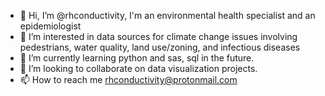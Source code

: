 - 👋 Hi, I’m @rhconductivity, I'm an environmental health specialist and an epidemiologist
- 👀 I’m interested in data sources for climate change issues involving pedestrians, water quality, land use/zoning, and infectious diseases
- 🌱 I’m currently learning python and sas, sql in the future. 
- 💞️ I’m looking to collaborate on data visualization projects.
- 📫 How to reach me rhconductivity@protonmail.com

<!---
rhconductivity/rhconductivity is a ✨ special ✨ repository because its `README.md` (this file) appears on your GitHub profile.
You can click the Preview link to take a look at your changes.
